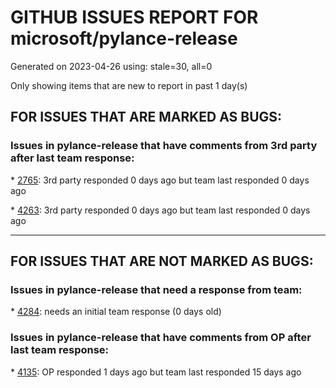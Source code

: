 
# GITHUB ISSUES REPORT FOR microsoft/pylance-release


Generated on 2023-04-26 using: stale=30, all=0


Only showing items that are new to report in past 1 day(s)


## FOR ISSUES THAT ARE MARKED AS BUGS:


### Issues in pylance-release that have comments from 3rd party after last team response:


\* [2765](https://github.com/microsoft/pylance-release/issues/2765 "Error: command 'pyright.createtypestub' already exists"): 3rd party responded 0 days ago but team last responded 0 days ago

\* [4263](https://github.com/microsoft/pylance-release/issues/4263 "Saving .py files delayed by Getting code actions from ''Python'"): 3rd party responded 0 days ago but team last responded 0 days ago

---

## FOR ISSUES THAT ARE NOT MARKED AS BUGS:


### Issues in pylance-release that need a response from team:


\* [4284](https://github.com/microsoft/pylance-release/issues/4284 "issue"): needs an initial team response (0 days old)

### Issues in pylance-release that have comments from OP after last team response:


\* [4135](https://github.com/microsoft/pylance-release/issues/4135 "How to inform `reportGeneralTypeIssues` of TypeAliases?"): OP responded 1 days ago but team last responded 15 days ago

